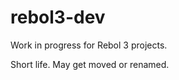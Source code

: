 rebol3-dev
==========

Work in progress for Rebol 3 projects.

Short life. May get moved or renamed.
